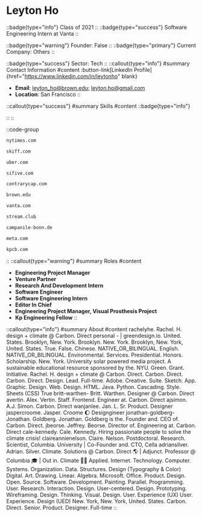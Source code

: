 # Leyton Ho
::badge{type="info"}
Class of 2021
::
::badge{type="success"}
Software Engineering Intern at Vanta
::

::badge{type="warning"}
Founder: False
::
::badge{type="primary"}
Current Company: Others
::

::badge{type="success"}
Sector: Tech
::
::callout{type="info"}
#summary
Contact Information
#content
:button-link[LinkedIn Profile]{href="https://www.linkedin.com/in/leytonho" blank}
- **Email**: leyton_ho@brown.edu; leyton.ho@gmail.com
- **Location**: San Francisco
::

::callout{type="success"}
#summary
Skills
#content
::badge{type="info"}

::
::

::code-group
```bash [The New York Times]
nytimes.com
```
```bash [Skiff]
skiff.com
```
```bash [Uber]
uber.com
```
```bash [SiFive]
sifive.com
```
```bash [Contrary]
contrarycap.com
```
```bash [Brown University]
brown.edu
```
```bash [Vanta]
vanta.com
```
```bash [Stream]
stream.club
```
```bash [Campanile]
campanile-bonn.de
```
```bash [Meta]
meta.com
```
```bash [Kleiner Perkins Caufield & Byers]
kpcb.com
```
::
::callout{type="warning"}
#summary
Roles
#content
- **Engineering Project Manager**
- **Venture Partner**
- **Research And Development Intern**
- **Software Engineer**
- **Software Engineering Intern**
- **Editor In Chief**
- **Engineering Project Manager, Visual Prosthesis Project**
- **Kp Engineering Fellow**
::

::callout{type="info"}
#summary
About
#content
rachelyhe. Rachel. H. design + climate @ Carbon. Direct personal - | greendesign.io. United. States. Brooklyn, New. York. Brooklyn. New. York. Brooklyn, New. York, United. States. True. False. Chinese. NATIVE_OR_BILINGUAL. English. NATIVE_OR_BILINGUAL. Environmental. Services. Presidential. Honors. Scholarship. New. York. University solar powered media project. A sustainable educational resource sponsored by the. NYU. Green. Grant. Initiative. Rachel. H. design + climate @ Carbon. Direct. Carbon. Direct. Carbon. Direct. Design. Lead. Full-time. Adobe. Creative. Suite. Sketch. App. Graphic. Design. Web. Design. HTML. Java. Python. Cascading. Style. Sheets (CSS) True britt-warthen- Britt. Warthen. Designer @ Carbon. Direct avertin. Alex. Vertin. Staff. Frontend. Engineer at. Carbon. Direct ajsimon. A.J. Simon. Carbon. Direct wanjanlee. Jan. L. Sr. Product. Designer jaspercroome. Jasper. Croome 🌔 Designgineer jonathan-goldberg- Jonathan. Goldberg. Jonathan. Goldberg is the. Founder and. CEO of. Carbon. Direct. jbeorse. Jeffrey. Beorse. Director of. Engineering at. Carbon. Direct cale-kennedy. Cale. Kennedy. Hiring passionate people to solve the climate crisis! claireannienelson. Claire. Nelson. Postdoctoral. Research. Scientist, Columbia. University | Co-Founder and. CTO, Cella adriansilver. Adrian. Silver. Climate. Solutions @ Carbon. Direct 🌎 | Adjunct. Professor @ Columbia 🎓 | Out in. Climate 🏳️‍🌈 Applied. Internet. Technology. Computer. Systems. Organization. Data. Structures. Design (Typography & Color) Digital. Art. Drawing. Linear. Algebra. Microsoft. Office. Product. Design. Open. Source. Software. Development. Painting. Parallel. Programming. User. Research. Interaction. Design. User-centered. Design. Prototyping. Wireframing. Design. Thinking. Visual. Design. User. Experience (UX) User. Experience. Design (UED) New. York, New. York, United. States. Carbon. Direct. Senior. Product. Designer. Full-time
::
